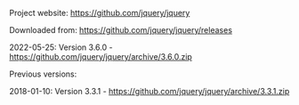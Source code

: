 
Project website: https://github.com/jquery/jquery

Downloaded from: https://github.com/jquery/jquery/releases

2022-05-25: Version 3.6.0 - https://github.com/jquery/jquery/archive/3.6.0.zip

Previous versions:

2018-01-10: Version 3.3.1 - https://github.com/jquery/jquery/archive/3.3.1.zip
